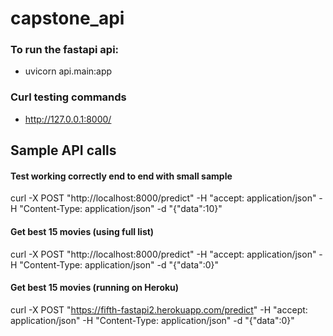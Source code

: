 # capstone_api


### To run the fastapi api:
* uvicorn api.main:app


### Curl testing commands
* http://127.0.0.1:8000/


## Sample API calls

#### Test working correctly end to end with small sample
curl -X POST "http://localhost:8000/predict" -H "accept: application/json" -H "Content-Type: application/json" -d "{\"data\":10}"

#### Get best 15 movies (using full list)
curl -X POST "http://localhost:8000/predict" -H "accept: application/json" -H "Content-Type: application/json" -d "{\"data\":0}"

#### Get best 15 movies (running on Heroku)
curl -X POST "https://fifth-fastapi2.herokuapp.com/predict" -H "accept: application/json" -H "Content-Type: application/json" -d "{\"data\":0}"